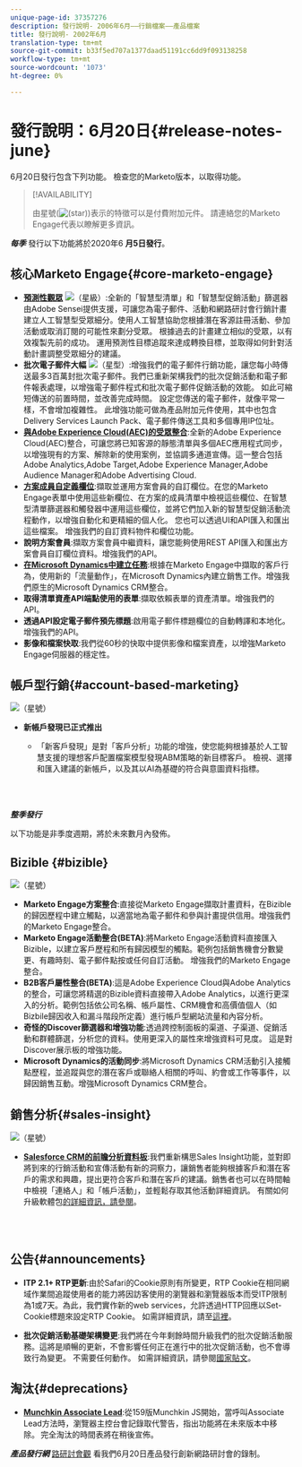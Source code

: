 ```yaml
---
unique-page-id: 37357276
description: 發行說明- 2006年6月——行銷檔案——產品檔案
title: 發行說明- 2002年6月
translation-type: tm+mt
source-git-commit: b33f5ed707a1377daad51191cc6dd9f093138258
workflow-type: tm+mt
source-wordcount: '1073'
ht-degree: 0%

---
```



# 發行說明：6月20日{#release-notes-june}

6月20日發行包含下列功能。 檢查您的Marketo版本，以取得功能。

>[!AVAILABILITY]
>
>由星號(![(star)](assets/star-yellow.svg))表示的特徵可以是付費附加元件。 請連絡您的Marketo Engage代表以瞭解更多資訊。

**_每季_** 發行以下功能將於2020年6 **月5日發行**。

## 核心Marketo Engage{#core-marketo-engage}

* **[預測性觀眾](https://experienceleague.adobe.com/docs/marketo/sky/predictive-audiences/getting-started-with-predictive-audiences.html?lang=en#predictive-audiences)** ![（星級）](assets/star-yellow.svg):全新的「智慧型清單」和「智慧型促銷活動」篩選器由Adobe Sensei提供支援，可讓您為電子郵件、活動和網路研討會行銷計畫建立人工智慧型受眾細分。使用人工智慧協助您根據潛在客源註冊活動、參加活動或取消訂閱的可能性來劃分受眾。 根據過去的計畫建立相似的受眾，以有效複製先前的成功。 運用預測性目標追蹤來達成轉換目標，並取得如何針對活動計畫調整受眾細分的建議。
* **批次電子郵件大幅** ![（星型）](assets/star-yellow.svg):增強我們的電子郵件行銷功能，讓您每小時傳送最多3百萬封批次電子郵件。我們已重新架構我們的批次促銷活動和電子郵件報表處理，以增強電子郵件程式和批次電子郵件促銷活動的效能。 如此可縮短傳送的前置時間，並改善完成時間。 設定您傳送的電子郵件，就像平常一樣，不會增加複雜性。 此增強功能可做為產品附加元件使用，其中也包含Delivery Services Launch Pack、電子郵件傳送工具和多個專用IP位址。
* **[與Adobe Experience Cloud(AEC)的受眾整合](/help/marketo/product-docs/core-marketo-concepts/smart-lists-and-static-lists/static-lists/send-a-list-to-adobe-experience-cloud.md)**:全新的Adobe Experience Cloud(AEC)整合，可讓您將已知客源的靜態清單與多個AEC應用程式同步，以增強現有的方案、解除新的使用案例，並協調多通道宣傳。這一整合包括Adobe Analytics,Adobe Target,Adobe Experience Manager,Adobe Audience Manager和Adobe Advertising Cloud.
* **[方案成員自定義欄位](/help/marketo/product-docs/core-marketo-concepts/programs/working-with-programs/program-member-custom-fields.md)**:擷取並運用方案會員的自訂欄位。在您的Marketo Engage表單中使用這些新欄位、在方案的成員清單中檢視這些欄位、在智慧型清單篩選器和觸發器中運用這些欄位，並將它們加入新的智慧型促銷活動流程動作，以增強自動化和更精細的個人化。 您也可以透過UI和API匯入和匯出這些檔案。 增強我們的自訂資料物件和欄位功能。
* **說明方案會員**:擷取方案會員中繼資料，讓您能夠使用REST API匯入和匯出方案會員自訂欄位資料。增強我們的API。
* **[在Microsoft Dynamics中建立任務](/help/marketo/product-docs/core-marketo-concepts/smart-campaigns/microsoft-dynamics-flow-actions/create-task-in-microsoft.md)**:根據在Marketo Engage中擷取的客戶行為，使用新的「流量動作」，在Microsoft Dynamics內建立銷售工作。增強我們原生的Microsoft Dynamics CRM整合。
* **取得清單資產API端點使用的表單**:擷取依賴表單的資產清單。增強我們的API。
* **透過API設定電子郵件預先標題**:啟用電子郵件標題欄位的自動轉譯和本地化。增強我們的API。
* **影像和檔案快取**:我們從60秒的快取中提供影像和檔案資產，以增強Marketo Engage伺服器的穩定性。

## 帳戶型行銷{#account-based-marketing}

![（星號）](assets/star-yellow.svg)

* **新帳戶發現已正式推出**

   * 「新客戶發現」是對「客戶分析」功能的增強，使您能夠根據基於人工智慧支援的理想客戶配置檔案模型發現ABM策略的新目標客戶。 檢視、選擇和匯入建議的新帳戶，以及其以AI為基礎的符合與意圖資料指標。

<br> 

**_整季發行_**

以下功能是非季度週期，將於未來數月內發佈。

## Bizible {#bizible}

![（星號）](assets/star-yellow.svg)

* **Marketo Engage方案整合**:直接從Marketo Engage擷取計畫資料，在Bizible的歸因歷程中建立觸點，以適當地為電子郵件和參與計畫提供信用。增強我們的Marketo Engage整合。
* **Marketo Engage活動整合(BETA)**:將Marketo Engage活動資料直接匯入Bizible，以建立客戶歷程和所有歸因模型的觸點。範例包括銷售機會分數變更、有趣時刻、電子郵件點按或任何自訂活動。 增強我們的Marketo Engage整合。
* **B2B客戶屬性整合(BETA)**:這是Adobe Experience Cloud與Adobe Analytics的整合，可讓您將精選的Bizible資料直接帶入Adobe Analytics，以進行更深入的分析。範例包括依公司名稱、帳戶屬性、CRM機會和高價值個人（如Bizbile歸因收入和漏斗階段所定義）進行帳戶型網站流量和內容分析。
* **奇怪的Discover篩選器和增強功能**:透過跨控制面板的渠道、子渠道、促銷活動和群體篩選，分析您的資料。使用更深入的屬性來增強資料可見度。 這是對Discover展示板的增強功能。
* **Microsoft Dynamics的活動同步**:將Microsoft Dynamics CRM活動引入接觸點歷程，並追蹤與您的潛在客戶或聯絡人相關的呼叫、約會或工作等事件，以歸因銷售互動。增強Microsoft Dynamics CRM整合。

## 銷售分析{#sales-insight}

![（星號）](assets/star-yellow.svg)

* **[Salesforce CRM的前瞻分析資料板](/help/marketo/product-docs/marketo-sales-insight/msi-for-salesforce/features/insights-dashboard-feature-overview.md)**:我們重新構思Sales Insight功能，並對即將到來的行銷活動和宣傳活動有新的洞察力，讓銷售者能夠根據客戶和潛在客戶的需求和興趣，提出更符合客戶和潛在客戶的建議。銷售者也可以在時間軸中檢視「連絡人」和「帳戶活動」，並輕鬆存取其他活動詳細資訊。 有關如何升級軟體包[的詳細資訊，請參閱](/help/marketo/product-docs/marketo-sales-insight/msi-for-salesforce/features/configuration-for-existing-customers.md)。

<br> 

## 公告{#announcements}

* **ITP 2.1+ RTP更新**:由於Safari的Cookie原則有所變更，RTP Cookie在相同網域作業間追蹤使用者的能力將因訪客使用的瀏覽器和瀏覽器版本而受ITP限制為1或7天。為此，我們實作新的web services，允許透過HTTP回應以Set-Cookie標題來設定RTP Cookie。 如需詳細資訊，請至[這裡](https://nation.marketo.com/t5/Knowledgebase/Browser-Cookie-Updates-How-Marketo-RTP-Is-Affected/ta-p/299603)。

* **批次促銷活動基礎架構變更**:我們將在今年剩餘時間升級我們的批次促銷活動服務。這將是順暢的更新，不會影響任何正在進行中的批次促銷活動，也不會導致行為變更。 不需要任何動作。 如需詳細資訊，請參閱[國家貼文](https://nation.marketo.com/t5/Product-Documents/Batch-Campaign-Processing-Infrastructure-Update/ta-p/301374)。

## 淘汰{#deprecations}

* **[Munchkin Associate Lead](https://developers.marketo.com/blog/deprecation-of-munchkin-associate-lead-method/)**:從159版Munchkin JS開始，當呼叫Associate Lead方法時，瀏覽器主控台會記錄取代警告，指出功能將在未來版本中移除。 完全淘汰的時間表將在稍後宣佈。

**_產品發行網_** [路研討會觀](https://engage.marketo.com/June-Release-2020-On-Demand.html) 看我們6月20日產品發行創新網路研討會的錄制。
